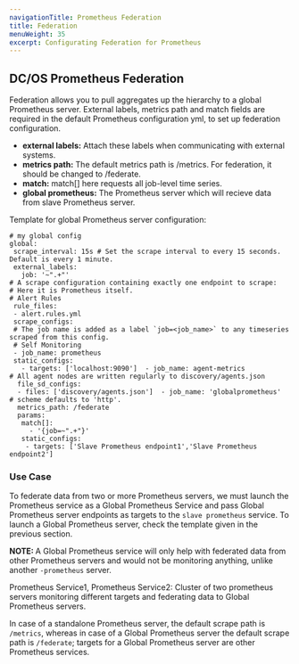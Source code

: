 ```yaml
---
navigationTitle: Prometheus Federation
title: Federation
menuWeight: 35
excerpt: Configurating Federation for Prometheus
---
```


## DC/OS Prometheus Federation
Federation allows you to pull aggregates up the hierarchy to a global Prometheus server. External labels, metrics path and match fields are required in the default Prometheus configuration yml, to set up federation configuration.

- **external labels:** Attach these labels when communicating with external systems.
- **metrics path:** The default metrics path is /metrics. For federation, it should be changed to /federate.
- **match:** match[] here requests all job-level time series.
- **global prometheus:** The Prometheus server which will recieve data from slave Prometheus server.

Template for global Prometheus server configuration:

```
# my global config
global:
 scrape_interval: 15s # Set the scrape interval to every 15 seconds. Default is every 1 minute.
 external_labels:
   job: '~".+"'
# A scrape configuration containing exactly one endpoint to scrape:
# Here it is Prometheus itself.
# Alert Rules
 rule_files:
 - alert.rules.yml
 scrape_configs:
 # The job name is added as a label `job=<job_name>` to any timeseries scraped from this config.    
 # Self Monitoring
 - job_name: prometheus
 static_configs:
   - targets: ['localhost:9090']  - job_name: agent-metrics
# All agent nodes are written regularly to discovery/agents.json
  file_sd_configs:
  - files: ['discovery/agents.json']  - job_name: 'globalprometheus'
# scheme defaults to 'http'.
  metrics_path: /federate
  params:
   match[]:
     - '{job=~".+"}'
   static_configs:
    - targets: ['Slave Prometheus endpoint1','Slave Prometheus endpoint2']
```

### Use Case

To federate data from two or more Prometheus servers, we must launch the Prometheus service as a Global Prometheus Service and pass Global Prometheus server endpoints as targets to the `slave prometheus` service. To launch a Global Prometheus server, check the template given in the previous section.

<p class="message--note"><strong>NOTE: </strong> A Global Prometheus service will only help with federated data from other Prometheus servers and would not be monitoring anything, unlike another <code>-prometheus</code> server.</p>

Prometheus Service1, Prometheus Service2: Cluster of two prometheus servers monitoring different targets and federating data to Global Prometheus servers.

In case of a standalone Prometheus server, the default scrape path is `/metrics`, whereas in case of a Global Prometheus server the default scrape path is `/federate`; targets for a Global Prometheus server are other Prometheus services.  
